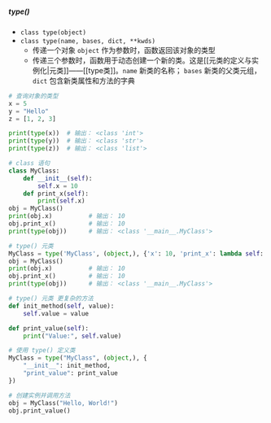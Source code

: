 ##### type()
- `class type(object)`
- `class type(name, bases, dict, **kwds)`
	- 传递一个对象 `object` 作为参数时，函数返回该对象的类型
	- 传递三个参数时，函数用于动态创建一个新的类。这是[[元类的定义与实例化|元类]]——[[type类]]。`name` 新类的名称； `bases` 新类的父类元组， `dict` 包含新类属性和方法的字典
```python
# 查询对象的类型
x = 5
y = "Hello"
z = [1, 2, 3]

print(type(x))  # 输出： <class 'int'>
print(type(y))  # 输出： <class 'str'>
print(type(z))  # 输出： <class 'list'>

# class 语句
class MyClass:
    def __init__(self):
        self.x = 10
    def print_x(self):
        print(self.x)
obj = MyClass()
print(obj.x)          # 输出： 10
obj.print_x()         # 输出： 10
print(type(obj))      # 输出： <class '__main__.MyClass'>

# type() 元类
MyClass = type('MyClass', (object,), {'x': 10, 'print_x': lambda self: print(self.x)})
obj = MyClass()
print(obj.x)          # 输出： 10
obj.print_x()         # 输出： 10
print(type(obj))      # 输出： <class '__main__.MyClass'>

# type() 元类 更复杂的方法
def init_method(self, value):
    self.value = value

def print_value(self):
    print("Value:", self.value)

# 使用 type() 定义类
MyClass = type("MyClass", (object,), {
    "__init__": init_method,
    "print_value": print_value
})

# 创建实例并调用方法
obj = MyClass("Hello, World!")
obj.print_value()

```
